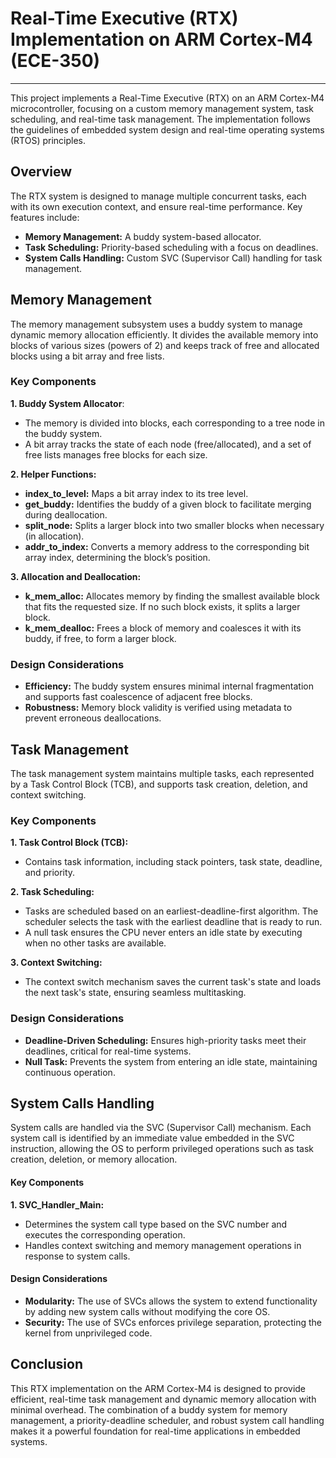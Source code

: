 # Real-Time Executive (RTX) Implementation on ARM Cortex-M4 (ECE-350)
---

This project implements a Real-Time Executive (RTX) on an ARM Cortex-M4 microcontroller, focusing on a custom memory management system, task scheduling, and real-time task management. The implementation follows the guidelines of embedded system design and real-time operating systems (RTOS) principles.

## Overview

The RTX system is designed to manage multiple concurrent tasks, each with its own execution context, and ensure real-time performance. Key features include:

- **Memory Management:** A buddy system-based allocator.
- **Task Scheduling:** Priority-based scheduling with a focus on deadlines.
- **System Calls Handling:** Custom SVC (Supervisor Call) handling for task management.

## Memory Management

The memory management subsystem uses a buddy system to manage dynamic memory allocation efficiently. It divides the available memory into blocks of various sizes (powers of 2) and keeps track of free and allocated blocks using a bit array and free lists.

### Key Components
**1. Buddy System Allocator**:
 - The memory is divided into blocks, each corresponding to a tree node in the buddy system.
 - A bit array tracks the state of each node (free/allocated), and a set of free lists manages free blocks for each size.

**2. Helper Functions:**
- **index_to_level:** Maps a bit array index to its tree level.
- **get_buddy:** Identifies the buddy of a given block to facilitate merging during deallocation.
- **split_node:** Splits a larger block into two smaller blocks when necessary (in allocation).
- **addr_to_index:** Converts a memory address to the corresponding bit array index, determining the block’s position.

**3. Allocation and Deallocation:**
- **k_mem_alloc:** Allocates memory by finding the smallest available block that fits the requested size. If no such block exists, it splits a larger block.
- **k_mem_dealloc:** Frees a block of memory and coalesces it with its buddy, if free, to form a larger block.

### Design Considerations
- **Efficiency:** The buddy system ensures minimal internal fragmentation and supports fast coalescence of adjacent free blocks.
- **Robustness:** Memory block validity is verified using metadata to prevent erroneous deallocations.

## Task Management

The task management system maintains multiple tasks, each represented by a Task Control Block (TCB), and supports task creation, deletion, and context switching.

### Key Components
**1. Task Control Block (TCB):**
- Contains task information, including stack pointers, task state, deadline, and priority.

**2. Task Scheduling:**
- Tasks are scheduled based on an earliest-deadline-first algorithm. The scheduler selects the task with the earliest deadline that is ready to run.
- A null task ensures the CPU never enters an idle state by executing when no other tasks are available.

**3. Context Switching:**
- The context switch mechanism saves the current task's state and loads the next task's state, ensuring seamless multitasking.
### Design Considerations
- **Deadline-Driven Scheduling:** Ensures high-priority tasks meet their deadlines, critical for real-time systems.
- **Null Task:** Prevents the system from entering an idle state, maintaining continuous operation.

## System Calls Handling

System calls are handled via the SVC (Supervisor Call) mechanism. Each system call is identified by an immediate value embedded in the SVC instruction, allowing the OS to perform privileged operations such as task creation, deletion, or memory allocation.

#### Key Components
**1. SVC_Handler_Main:**
- Determines the system call type based on the SVC number and executes the corresponding operation.
- Handles context switching and memory management operations in response to system calls.
#### Design Considerations
- **Modularity:** The use of SVCs allows the system to extend functionality by adding new system calls without modifying the core OS.
- **Security:** The use of SVCs enforces privilege separation, protecting the kernel from unprivileged code.

## Conclusion

This RTX implementation on the ARM Cortex-M4 is designed to provide efficient, real-time task management and dynamic memory allocation with minimal overhead. The combination of a buddy system for memory management, a priority-deadline scheduler, and robust system call handling makes it a powerful foundation for real-time applications in embedded systems.


